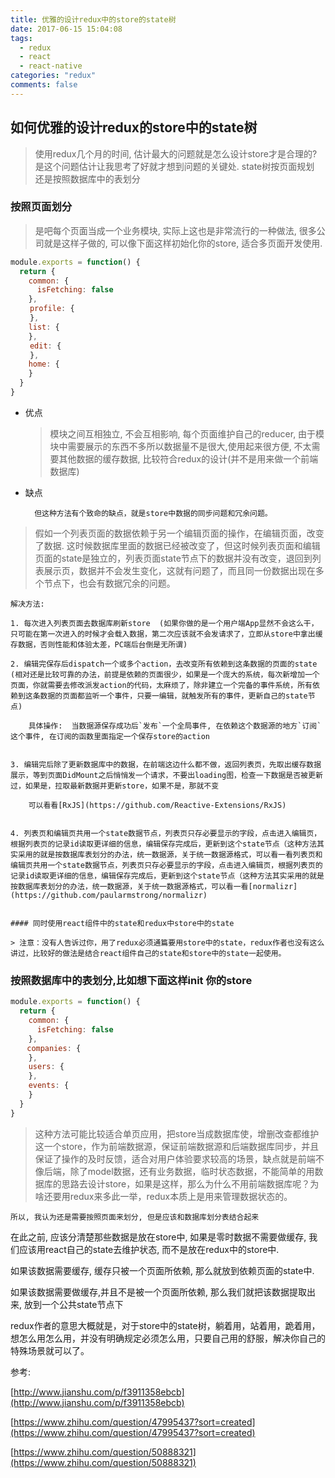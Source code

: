 ```yaml
---
title: 优雅的设计redux中的store的state树
date: 2017-06-15 15:04:08
tags:
  - redux
  - react
  - react-native
categories: "redux"
comments: false
---
```


## 如何优雅的设计redux的store中的state树

>使用redux几个月的时间, 估计最大的问题就是怎么设计store才是合理的?
>是这个问题估计让我思考了好就才想到问题的关键处.
> state树按页面规划 还是按照数据库中的表划分
<!-- more -->
### 按照页面划分

> 是吧每个页面当成一个业务模块, 实际上这也是非常流行的一种做法, 很多公司就是这样子做的, 可以像下面这样初始化你的store, 适合多页面开发使用.

```javascript
module.exports = function() {
  return {
    common: {
      isFetching: false
    },
　　 profile: {
　　 },
    list: {
    },
　　 edit: {
　　 },
    home: {
    }
  }
}
```
- 优点

	> 模块之间互相独立,  不会互相影响, 每个页面维护自己的reducer, 由于模块中需要展示的东西不多所以数据量不是很大,使用起来很方便, 不太需要其他数据的缓存数据, 比较符合redux的设计(并不是用来做一个前端数据库)

- 缺点

		但这种方法有个致命的缺点，就是store中数据的同步问题和冗余问题。
> 假如一个列表页面的数据依赖于另一个编辑页面的操作，在编辑页面，改变了数据.
>这时候数据库里面的数据已经被改变了，但这时候列表页面和编辑页面的state是独立的，列表页面state节点下的数据并没有改变，退回到列表展示页，数据并不会发生变化，这就有问题了，而且同一份数据出现在多个节点下，也会有数据冗余的问题。
	
	解决方法:
	
	1. 每次进入列表页面去数据库刷新store  (如果你做的是一个用户端App显然不会这么干，只可能在第一次进入的时候才会载入数据，第二次应该就不会发请求了，立即从store中拿出缓存数据，否则性能和体验太差，PC端后台倒是无所谓)

	2. 编辑完保存后dispatch一个或多个action，去改变所有依赖到这条数据的页面的state (相对还是比较可靠的办法，前提是依赖的页面很少，如果是一个庞大的系统，每次新增加一个页面，你就需要去修改派发action的代码，太麻烦了，除非建立一个完备的事件系统，所有依赖到这条数据的页面都监听一个事件，只要一编辑，就触发所有的事件，更新自己的state节点)
	
		具体操作:  当数据源保存成功后`发布`一个全局事件, 在依赖这个数据源的地方`订阅`这个事件, 在订阅的函数里面指定一个保存store的action
		

	3. 编辑完后除了更新数据库中的数据，在前端这边什么都不做，返回列表页，先取出缓存数据展示，等到页面DidMount之后悄悄发一个请求，不要出loading图，检查一下数据是否被更新过，如果是，拉取最新数据并更新store，如果不是，那就不变

		可以看看[RxJS](https://github.com/Reactive-Extensions/RxJS)


	4. 列表页和编辑页共用一个state数据节点，列表页只存必要显示的字段，点击进入编辑页，根据列表页的记录id读取更详细的信息，编辑保存完成后，更新到这个state节点（这种方法其实采用的就是按数据库表划分的办法，统一数据源，关于统一数据源格式，可以看一看列表页和编辑页共用一个state数据节点，列表页只存必要显示的字段，点击进入编辑页，根据列表页的记录id读取更详细的信息，编辑保存完成后，更新到这个state节点（这种方法其实采用的就是按数据库表划分的办法，统一数据源，关于统一数据源格式，可以看一看[normalizr](https://github.com/paularmstrong/normalizr)


	#### 同时使用react组件中的state和redux中store中的state

	> 注意：没有人告诉过你，用了redux必须通篇要用store中的state，redux作者也没有这么讲过，比较好的做法是结合react组件自己的state和store中的state一起使用。


### 按照数据库中的表划分,比如想下面这样init 你的store

```javascript
module.exports = function() {
  return {
    common: {
      isFetching: false
    },
　  companies: {
    },
    users: {
    },
    events: {
    }
  }
}
```

> 这种方法可能比较适合单页应用，把store当成数据库使，增删改查都维护这一个store，作为前端数据源，保证前端数据源和后端数据库同步，并且保证了操作的及时反馈，适合对用户体验要求较高的场景，缺点就是前端不像后端，除了model数据，还有业务数据，临时状态数据，不能简单的用数据库的思路去设计store，如果是这样，那么为什么不用前端数据库呢？为啥还要用redux来多此一举，redux本质上是用来管理数据状态的。

	所以, 我认为还是需要按照页面来划分, 但是应该和数据库划分表结合起来

在此之前, 应该分清楚那些数据是放在store中, 如果是零时数据不需要做缓存, 我们应该用react自己的state去维护状态, 而不是放在redux中的store中.

如果该数据需要缓存, 缓存只被一个页面所依赖, 那么就放到依赖页面的state中.

如果该数据需要做缓存,并且不是被一个页面所依赖, 那么我们就把该数据提取出来, 放到一个公共state节点下

redux作者的意思大概就是，对于store中的state树，躺着用，站着用，跪着用，想怎么用怎么用，并没有明确规定必须怎么用，只要自己用的舒服，解决你自己的特殊场景就可以了。

参考:

[http://www.jianshu.com/p/f3911358ebcb](http://www.jianshu.com/p/f3911358ebcb)

[https://www.zhihu.com/question/47995437?sort=created](https://www.zhihu.com/question/47995437?sort=created)

[https://www.zhihu.com/question/50888321](https://www.zhihu.com/question/50888321)

